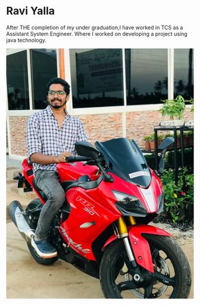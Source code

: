 # Ravi Yalla

After THE completion of my under graduation,I have worked in TCS as a Assistant System Engineer.
Where I worked on developing a project using java technology.

![Image](R_Image.jpeg)